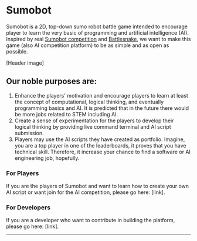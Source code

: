 # Sumobot
Sumobot is a 2D, top-down sumo robot battle game intended to encourage player to learn the very basic of programming and artificial intelligence (AI). Inspired by real [Sumobot competition](https://www.sumobot.ca/competition) and [Battlesnake](https://play.battlesnake.com/leaderboards), we want to make this game (also AI competition platform) to be as simple and as open as possible. 

[Header image]

## Our noble purposes are: 
1. Enhance the players' motivation and encourage players to learn at least the concept of computational, logical thinking, and eventually programming basics and AI. It is predicted that in the future there would be more jobs related to STEM including AI. 
2. Create a sense of experimentation for the players to develop their logical thinking by providing live command terminal and AI script submission. 
3. Players may use the AI scripts they have created as portfolio. Imagine, you are a top player in one of the leaderboards, it proves that you have technical skill. Therefore, it increase your chance to find a software or AI engineering job, hopefully. 

### For Players
If you are the players of Sumobot and want to learn how to create your own AI script or want join for the AI competition, please go here: [link].  

### For Developers
If you are a developer who want to contribute in building the platform, please go here: [link]. 

---
